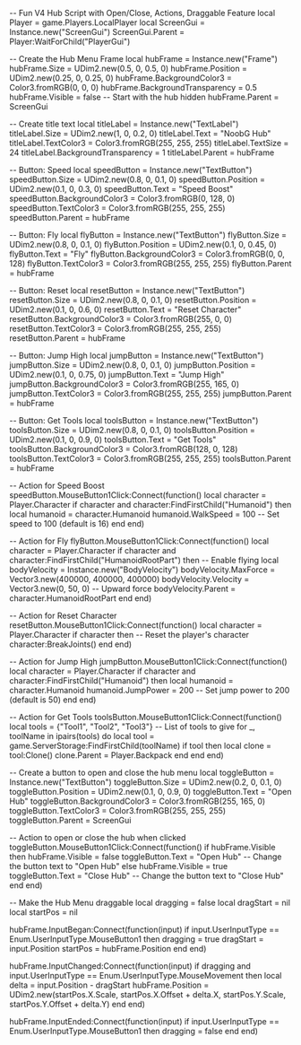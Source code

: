 -- Fun V4 Hub Script with Open/Close, Actions, Draggable Feature
local Player = game.Players.LocalPlayer
local ScreenGui = Instance.new("ScreenGui")
ScreenGui.Parent = Player:WaitForChild("PlayerGui")

-- Create the Hub Menu Frame
local hubFrame = Instance.new("Frame")
hubFrame.Size = UDim2.new(0.5, 0, 0.5, 0)
hubFrame.Position = UDim2.new(0.25, 0, 0.25, 0)
hubFrame.BackgroundColor3 = Color3.fromRGB(0, 0, 0)
hubFrame.BackgroundTransparency = 0.5
hubFrame.Visible = false  -- Start with the hub hidden
hubFrame.Parent = ScreenGui

-- Create title text
local titleLabel = Instance.new("TextLabel")
titleLabel.Size = UDim2.new(1, 0, 0.2, 0)
titleLabel.Text = "NoobG Hub"
titleLabel.TextColor3 = Color3.fromRGB(255, 255, 255)
titleLabel.TextSize = 24
titleLabel.BackgroundTransparency = 1
titleLabel.Parent = hubFrame

-- Button: Speed
local speedButton = Instance.new("TextButton")
speedButton.Size = UDim2.new(0.8, 0, 0.1, 0)
speedButton.Position = UDim2.new(0.1, 0, 0.3, 0)
speedButton.Text = "Speed Boost"
speedButton.BackgroundColor3 = Color3.fromRGB(0, 128, 0)
speedButton.TextColor3 = Color3.fromRGB(255, 255, 255)
speedButton.Parent = hubFrame

-- Button: Fly
local flyButton = Instance.new("TextButton")
flyButton.Size = UDim2.new(0.8, 0, 0.1, 0)
flyButton.Position = UDim2.new(0.1, 0, 0.45, 0)
flyButton.Text = "Fly"
flyButton.BackgroundColor3 = Color3.fromRGB(0, 0, 128)
flyButton.TextColor3 = Color3.fromRGB(255, 255, 255)
flyButton.Parent = hubFrame

-- Button: Reset
local resetButton = Instance.new("TextButton")
resetButton.Size = UDim2.new(0.8, 0, 0.1, 0)
resetButton.Position = UDim2.new(0.1, 0, 0.6, 0)
resetButton.Text = "Reset Character"
resetButton.BackgroundColor3 = Color3.fromRGB(255, 0, 0)
resetButton.TextColor3 = Color3.fromRGB(255, 255, 255)
resetButton.Parent = hubFrame

-- Button: Jump High
local jumpButton = Instance.new("TextButton")
jumpButton.Size = UDim2.new(0.8, 0, 0.1, 0)
jumpButton.Position = UDim2.new(0.1, 0, 0.75, 0)
jumpButton.Text = "Jump High"
jumpButton.BackgroundColor3 = Color3.fromRGB(255, 165, 0)
jumpButton.TextColor3 = Color3.fromRGB(255, 255, 255)
jumpButton.Parent = hubFrame

-- Button: Get Tools
local toolsButton = Instance.new("TextButton")
toolsButton.Size = UDim2.new(0.8, 0, 0.1, 0)
toolsButton.Position = UDim2.new(0.1, 0, 0.9, 0)
toolsButton.Text = "Get Tools"
toolsButton.BackgroundColor3 = Color3.fromRGB(128, 0, 128)
toolsButton.TextColor3 = Color3.fromRGB(255, 255, 255)
toolsButton.Parent = hubFrame

-- Action for Speed Boost
speedButton.MouseButton1Click:Connect(function()
    local character = Player.Character
    if character and character:FindFirstChild("Humanoid") then
        local humanoid = character.Humanoid
        humanoid.WalkSpeed = 100  -- Set speed to 100 (default is 16)
    end
end)

-- Action for Fly
flyButton.MouseButton1Click:Connect(function()
    local character = Player.Character
    if character and character:FindFirstChild("HumanoidRootPart") then
        -- Enable flying
        local bodyVelocity = Instance.new("BodyVelocity")
        bodyVelocity.MaxForce = Vector3.new(400000, 400000, 400000)
        bodyVelocity.Velocity = Vector3.new(0, 50, 0)  -- Upward force
        bodyVelocity.Parent = character.HumanoidRootPart
    end
end)

-- Action for Reset Character
resetButton.MouseButton1Click:Connect(function()
    local character = Player.Character
    if character then
        -- Reset the player's character
        character:BreakJoints()
    end
end)

-- Action for Jump High
jumpButton.MouseButton1Click:Connect(function()
    local character = Player.Character
    if character and character:FindFirstChild("Humanoid") then
        local humanoid = character.Humanoid
        humanoid.JumpPower = 200  -- Set jump power to 200 (default is 50)
    end
end)

-- Action for Get Tools
toolsButton.MouseButton1Click:Connect(function()
    local tools = {"Tool1", "Tool2", "Tool3"}  -- List of tools to give
    for _, toolName in ipairs(tools) do
        local tool = game.ServerStorage:FindFirstChild(toolName)
        if tool then
            local clone = tool:Clone()
            clone.Parent = Player.Backpack
        end
    end
end)

-- Create a button to open and close the hub menu
local toggleButton = Instance.new("TextButton")
toggleButton.Size = UDim2.new(0.2, 0, 0.1, 0)
toggleButton.Position = UDim2.new(0.1, 0, 0.9, 0)
toggleButton.Text = "Open Hub"
toggleButton.BackgroundColor3 = Color3.fromRGB(255, 165, 0)
toggleButton.TextColor3 = Color3.fromRGB(255, 255, 255)
toggleButton.Parent = ScreenGui

-- Action to open or close the hub when clicked
toggleButton.MouseButton1Click:Connect(function()
    if hubFrame.Visible then
        hubFrame.Visible = false
        toggleButton.Text = "Open Hub"  -- Change the button text to "Open Hub"
    else
        hubFrame.Visible = true
        toggleButton.Text = "Close Hub"  -- Change the button text to "Close Hub"
    end
end)

-- Make the Hub Menu draggable
local dragging = false
local dragStart = nil
local startPos = nil

hubFrame.InputBegan:Connect(function(input)
    if input.UserInputType == Enum.UserInputType.MouseButton1 then
        dragging = true
        dragStart = input.Position
        startPos = hubFrame.Position
    end
end)

hubFrame.InputChanged:Connect(function(input)
    if dragging and input.UserInputType == Enum.UserInputType.MouseMovement then
        local delta = input.Position - dragStart
        hubFrame.Position = UDim2.new(startPos.X.Scale, startPos.X.Offset + delta.X, startPos.Y.Scale, startPos.Y.Offset + delta.Y)
    end
end)

hubFrame.InputEnded:Connect(function(input)
    if input.UserInputType == Enum.UserInputType.MouseButton1 then
        dragging = false
    end
end)
